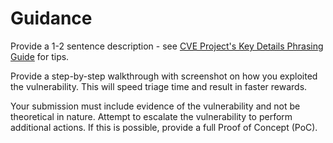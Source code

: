 # Guidance

Provide a 1-2 sentence description - see [CVE Project's Key Details Phrasing Guide](http://cveproject.github.io/docs/content/key-details-phrasing.pdf) for tips. 

Provide a step-by-step walkthrough with screenshot on how you exploited the vulnerability. This will speed triage time and result in faster rewards.

Your submission must include evidence of the vulnerability and not be theoretical in nature.
Attempt to escalate the vulnerability to perform additional actions. If this is possible, provide a full Proof of Concept (PoC).
